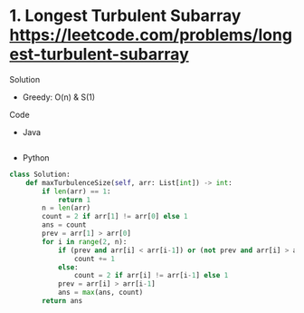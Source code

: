 # 1. Longest Turbulent Subarray https://leetcode.com/problems/longest-turbulent-subarray

Solution

- Greedy: O(n) & S(1)

Code

- Java

```java

```

- Python

```python
class Solution:
    def maxTurbulenceSize(self, arr: List[int]) -> int:
        if len(arr) == 1:
            return 1
        n = len(arr)
        count = 2 if arr[1] != arr[0] else 1
        ans = count
        prev = arr[1] > arr[0]
        for i in range(2, n):
            if (prev and arr[i] < arr[i-1]) or (not prev and arr[i] > arr[i-1]):
                count += 1
            else:
                count = 2 if arr[i] != arr[i-1] else 1
            prev = arr[i] > arr[i-1]
            ans = max(ans, count)
        return ans
```
